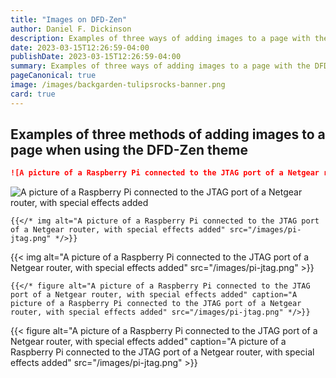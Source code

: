 ```yaml
---
title: "Images on DFD-Zen"
author: Daniel F. Dickinson
description: Examples of three ways of adding images to a page with the DFD-Zen theme
date: 2023-03-15T12:26:59-04:00
publishDate: 2023-03-15T12:26:59-04:00
summary: Examples of three ways of adding images to a page with the DFD-Zen theme
pageCanonical: true
image: /images/backgarden-tulipsrocks-banner.png
card: true
---
```


## Examples of three methods of adding images to a page when using the DFD-Zen theme

```markdown
![A picture of a Raspberry Pi connected to the JTAG port of a Netgear router, with special effects added](/images/pi-jtag.png)
```

![A picture of a Raspberry Pi connected to the JTAG port of a Netgear router, with special effects added](/images/pi-jtag.png)

```golang
{{</* img alt="A picture of a Raspberry Pi connected to the JTAG port of a Netgear router, with special effects added" src="/images/pi-jtag.png" */>}}
```

{{< img alt="A picture of a Raspberry Pi connected to the JTAG port of a Netgear router, with special effects added" src="/images/pi-jtag.png" >}}

```golang
{{</* figure alt="A picture of a Raspberry Pi connected to the JTAG port of a Netgear router, with special effects added" caption="A picture of a Raspberry Pi connected to the JTAG port of a Netgear router, with special effects added" src="/images/pi-jtag.png" */>}}
```

{{< figure alt="A picture of a Raspberry Pi connected to the JTAG port of a Netgear router, with special effects added" caption="A picture of a Raspberry Pi connected to the JTAG port of a Netgear router, with special effects added" src="/images/pi-jtag.png" >}}